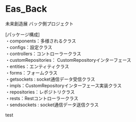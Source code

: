 # Eas_Back
未来創造展 バック側プロジェクト

[パッケージ構成]  
・components：多様されるクラス  
・configs：設定クラス  
・controllers：コントローラークラス  
・customRepositories： CustomRepositoryインターフェース  
・entities：エンティティクラス  
・forms：フォームクラス  
・getsockets : socket通信データ受信クラス  
・impls：CustomRepositoryインターフェース実装クラス  
・repositories：レポジトリクラス  
・rests：Restコントローラークラス  
・sendsockets : socket通信データ送信クラス  

test
